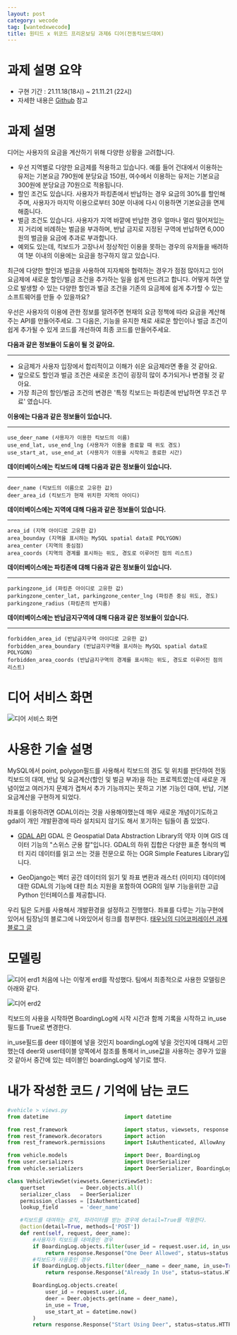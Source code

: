 ```yaml
---
layout: post
category: wecode
tag: [wantedxwecode]
title: 원티드 x 위코드 프리온보딩 과제6 디어(전동킥보드대여)
---
```


# 과제 설명 요약
- 구현 기간 : 21.11.18(18시) ~ 21.11.21 (22시)
- 자세한 내용은 [Github](https://github.com/Wanted-Preonboarding-Backend-1st-G5/Assignment6) 참고

# 과제 설명

디어는 사용자의 요금을 계산하기 위해 다양한 상황을 고려합니다. 

- 우선 지역별로 다양한 요금제를 적용하고 있습니다. 예를 들어 건대에서 이용하는 유저는 기본요금 790원에 분당요금 150원, 여수에서 이용하는 유저는 기본요금 300원에 분당요금 70원으로 적용됩니다.
- 할인 조건도 있습니다. 사용자가 파킹존에서 반납하는 경우 요금의 30%를 할인해주며, 사용자가 마지막 이용으로부터 30분 이내에 다시 이용하면 기본요금을 면제해줍니다.
- 벌금 조건도 있습니다. 사용자가 지역 바깥에 반납한 경우 얼마나 멀리 떨어져있는지 거리에 비례하는 벌금을 부과하며, 반납 금지로 지정된 구역에 반납하면 6,000원의 벌금을 요금에 추과로 부과합니다.
- 예외도 있는데, 킥보드가 고장나서 정상적인 이용을 못하는 경우의 유저들을 배려하여 1분 이내의 이용에는 요금을 청구하지 않고 있습니다.

최근에 다양한 할인과 벌금을 사용하여 지자체와 협력하는 경우가 점점 많아지고 있어 요금제에 새로운 할인/벌금 조건을 추가하는 일을 쉽게 만드려고 합니다. 어떻게 하면 앞으로 발생할 수 있는 다양한 할인과 벌금 조건을 기존의 요금제에 쉽게 추가할 수 있는 소프트웨어를 만들 수 있을까요? 

우선은 사용자의 이용에 관한 정보를 알려주면 현재의 요금 정책에 따라 요금을 계산해주는 API를 만들어주세요. 그 다음은, 기능을 유지한 채로 새로운 할인이나 벌금 조건이 쉽게 추가될 수 있게 코드를 개선하여 최종 코드를 만들어주세요.

**다음과 같은 정보들이 도움이 될 것 같아요.**

---

- 요금제가 사용자 입장에서 합리적이고 이해가 쉬운 요금제라면 좋을 것 같아요.
- 앞으로도 할인과 벌금 조건은 새로운 조건이 굉장히 많이 추가되거나 변경될 것 같아요.
- 가장 최근의 할인/벌금 조건의 변경은 '특정 킥보드는 파킹존에 반납하면 무조건 무료' 였습니다.

**이용에는 다음과 같은 정보들이 있습니다.**

---

```
use_deer_name (사용자가 이용한 킥보드의 이름)
use_end_lat, use_end_lng (사용자가 이용을 종료할 때 위도 경도)
use_start_at, use_end_at (사용자가 이용을 시작하고 종료한 시간)
```

**데이터베이스에는 킥보드에 대해 다음과 같은 정보들이 있습니다.**

---

```
deer_name (킥보드의 이름으로 고유한 값)
deer_area_id (킥보드가 현재 위치한 지역의 아이디)
```

**데이터베이스에는 지역에 대해 다음과 같은 정보들이 있습니다.**

---

```
area_id (지역 아이디로 고유한 값)
area_bounday (지역을 표시하는 MySQL spatial data로 POLYGON)
area_center (지역의 중심점)
area_coords (지역의 경계를 표시하는 위도, 경도로 이루어진 점의 리스트)
```

**데이터베이스에는 파킹존에 대해 다음과 같은 정보들이 있습니다.**

---

```
parkingzone_id (파킹존 아이디로 고유한 값)
parkingzone_center_lat, parkingzone_center_lng (파킹존 중심 위도, 경도)
parkingzone_radius (파킹존의 반지름)
```

**데이터베이스에는 반납금지구역에 대해 다음과 같은 정보들이 있습니다.**

---

```
forbidden_area_id (반납금지구역 아이디로 고유한 값)
forbidden_area_boundary (반납금지구역을 표시하는 MySQL spatial data로 POLYGON)
forbidden_area_coords (반납금지구역의 경계를 표시하는 위도, 경도로 이루어진 점의 리스트)
```

# 디어 서비스 화면

![디어 서비스 화면](/public/img/deer_app.jpeg)

# 사용한 기술 설명

MySQL에서 point, polygon필드를 사용해서 킥보드의 경도 및 위치를 판단하여 전동킥보드의 대여, 반납 및 요금계산(할인 및 벌금 부과)을 하는 프로젝트였는데 새로운 개념이었고 여러가지 문제가 겹쳐서 추가 기능까지는 못하고 기본 기능인 대여, 반납, 기본 요금계산을 구현하게 되었다.

좌표를 이용하려면 GDAL이라는 것을 사용해야했는데 매우 새로운 개념이기도하고 gdal이 개인 개발환경에 따라 설치되지 않기도 해서 포기하는 팀들이 좀 있었다.

- [GDAL API](https://runebook.dev/ko/docs/django/ref/contrib/gis/gdal)
GDAL 은 Geospatial Data Abstraction Library의 약자 이며 GIS 데이터 기능의 "스위스 군용 칼"입니다. GDAL의 하위 집합은 다양한 표준 형식의 벡터 지리 데이터를 읽고 쓰는 것을 전문으로 하는 OGR Simple Features Library입니다.

- GeoDjango는 벡터 공간 데이터의 읽기 및 좌표 변환과 래스터 (이미지) 데이터에 대한 GDAL의 기능에 대한 최소 지원을 포함하여 OGR의 일부 기능을위한 고급 Python 인터페이스를 제공합니다.

우리 팀은 도커를 사용해서 개발환경을 설정하고 진행했다. 좌표를 다루는 기능구현에 있어서 팀장님의 블로그에 나와있어서 링크를 첨부한다. [태우님의 디어코퍼레이션 과제 블로그 글](https://velog.io/@burnkim61/%ED%94%84%EB%A6%AC%EC%98%A8%EB%B3%B4%EB%94%A9-%EA%B3%BC%EC%A0%9C-6)

# 모델링

![디어 erd1](/public/img/deer_erd.png)
처음에 나는 이렇게 erd를 작성했다. 팀에서 최종적으로 사용한 모델링은 아래와 같다.  

![디어 erd2](/public/img/deer_erd2.png)

킥보드의 사용을 시작하면 BoardingLog에 시작 시간과 함께 기록을 시작하고 in_use 필드를 True로 변경한다.  

in_use필드를 deer 테이블에 넣을 것인지 boardingLog에 넣을 것인지에 대해서 고민했는데 deer와 user테이블 양쪽에서 참조를 통해서 in_use값을 사용하는 경우가 있을 것 같아서 중간에 있는 테이블인 boardingLog에 넣기로 했다. 

# 내가 작성한 코드 / 기억에 남는 코드

```python
#vehicle > views.py
from datetime                        import datetime

from rest_framework                  import status, viewsets, response
from rest_framework.decorators       import action
from rest_framework.permissions      import IsAuthenticated, AllowAny

from vehicle.models                  import Deer, BoardingLog
from user.serializers                import UserSerializer
from vehicle.serializers             import DeerSerializer, BoardingLogSerializer

class VehicleViewSet(viewsets.GenericViewSet):
    quertset           = Deer.objects.all()
    serializer_class   = DeerSerializer
    permission_classes = [IsAuthenticated]
    lookup_field       = 'deer_name'

    #킥보드를 대여하는 로직, 파라미터를 받는 경우에 detail=True를 적용한다. 
    @action(detail=True, methods=['POST'])
    def rent(self, request, deer_name):
        #사용자가 킥보드를 대여중인 경우
        if BoardingLog.objects.filter(user_id = request.user.id, in_use=True).exists():
            return response.Response("One Deer Allowed", status=status.HTTP_400_BAD_REQUEST)
        #킥보드가 사용중인 경우
        if BoardingLog.objects.filter(deer__name = deer_name, in_use=True).exists():
            return response.Response("Already In Use", status=status.HTTP_400_BAD_REQUEST)

        BoardingLog.objects.create(
            user_id = request.user.id,
            deer = Deer.objects.get(name = deer_name),
            in_use = True,
            use_start_at = datetime.now()
        )
        return response.Response("Start Using Deer", status=status.HTTP_200_OK)
```

